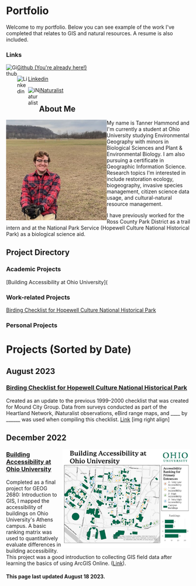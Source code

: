 # Portfolio
Welcome to my portfolio. Below you can see example of the work I've completed that relates to GIS and natural resources. A resume is also included. 

### Links
<img align="left" src="https://upload.wikimedia.org/wikipedia/commons/thumb/c/c2/GitHub_Invertocat_Logo.svg/300px-GitHub_Invertocat_Logo.svg.png" alt="Github" width="30"/> [Github (You're already here!)](https://github.com/oxyppgyn/Portfolio/edit/main/README.md)

<img align="left" src="https://upload.wikimedia.org/wikipedia/commons/thumb/c/ca/LinkedIn_logo_initials.png/800px-LinkedIn_logo_initials.png" alt="Linkedin" width="30"/> [Linkedin](https://www.linkedin.com/in/tannerkhfyg/)  

<img align="left" src="https://upload.wikimedia.org/wikipedia/en/7/76/INaturalist_logo.png" alt="iNaturalist" width="30"/> [iNaturalist](https://www.inaturalist.org/people/5752149)

## About Me
<img align="left" src="https://github.com/oxyppgyn/Portfolio/blob/main/Images/Self.png" alt="Me :)" width="275"/>
My name is Tanner Hammond and I'm currently a student at Ohio University studying Environmental Geography with minors in Biological Sciences and Plant & Environmental Biology. I am also pursuing a certificate in Geographic Information Science. Research topics I'm interested in include restoration ecology, biogeography, invasive species management, citizen science data usage, and cultural-natural resource management. 

I have previously worked for the Ross County Park District as a trail intern and at the National Park Service (Hopewell Culture National Historical Park) as a biological science aid.

## Project Directory
### Academic Projects
[Building Accessibility at Ohio University](
### Work-related Projects
[Birding Checklist for Hopewell Culture National Historical Park](https://github.com/oxyppgyn/Portfolio#birding-checklist-for-hopewell-culture-national-historical-park)
### Personal Projects

# Projects (Sorted by Date)
## August 2023
### <a href="https://github.com/oxyppgyn/HOCU-Birding-List-2023-Update">Birding Checklist for Hopewell Culture National Historical Park</a>
Created as an update to the previous 1999–2000 checklist that was created for Mound City Group. Data from surveys conducted as part of the Heartland Network, iNaturalist observations, eBird range maps, and ____ by ______ was used when compiling this checklist. <a href="https://github.com/oxyppgyn/HOCU-Birding-List-2023-Update">Link</a>
[img right align]

## December 2022

<img align="right" src="https://github.com/oxyppgyn/Building-Accessibility-OU/blob/main/Building%20Accessibility%20at%20Ohio%20University.jpg?raw=true"  width="350"/>

### <a href="https://github.com/oxyppgyn/Building-Accessibility-OU">Building Accessibility at Ohio University</a>
Completed as a final project for GEOG 2680: Introduction to GIS, I mapped the accessibility of buildings on Ohio University's Athens campus. A basic ranking matrix was used to quantitatively evaluate differences in building accessibility. This project was a good introduction to collecting GIS field data after learning the basics of using ArcGIS Online. (<a href="https://github.com/oxyppgyn/Building-Accessibility-OU">Link</a>).

#### This page last updated August 18 2023.
